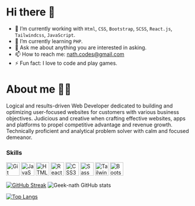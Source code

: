 # Hi there 👋

- 🔭 I’m currently working with `Html`, `CSS`, `Bootstrap`, `SCSS`, `React.js`, `Tailwindcss`, `JavaScript`.
- 🌱 I’m currently learning `PHP`.
- 💬 Ask me about anything you are interested in asking.
- 📫 How to reach me: nath.codes@gmail.com
- ⚡ Fun fact: I love to code and play games.

# About me 👩‍💻

Logical and results-driven Web Developer dedicated to building and optimizing user-focused websites for customers with various business objectives. Judicious and creative when crafting effective websites, apps and platforms to propel competitive advantage and revenue growth. Technically proficient and analytical problem solver with calm and focused demeanor.

### Skills

<p align="left">
<a href="https://git-scm.com/" target="_blank" rel="noreferrer"><img src="https://raw.githubusercontent.com/danielcranney/readme-generator/main/public/icons/skills/git-colored.svg" width="36" height="36" alt="Git" /></a>
<a href="https://developer.mozilla.org/en-US/docs/Web/JavaScript" target="_blank" rel="noreferrer"><img src="https://raw.githubusercontent.com/danielcranney/readme-generator/main/public/icons/skills/javascript-colored.svg" width="36" height="36" alt="JavaScript" /></a>
<a href="https://developer.mozilla.org/en-US/docs/Glossary/HTML5" target="_blank" rel="noreferrer"><img src="https://raw.githubusercontent.com/danielcranney/readme-generator/main/public/icons/skills/html5-colored.svg" width="36" height="36" alt="HTML5" /></a>
<a href="https://reactjs.org/" target="_blank" rel="noreferrer"><img src="https://raw.githubusercontent.com/danielcranney/readme-generator/main/public/icons/skills/react-colored.svg" width="36" height="36" alt="React" /></a>
<a href="https://www.w3.org/TR/CSS/#css" target="_blank" rel="noreferrer"><img src="https://raw.githubusercontent.com/danielcranney/readme-generator/main/public/icons/skills/css3-colored.svg" width="36" height="36" alt="CSS3" /></a>
<a href="https://sass-lang.com/" target="_blank" rel="noreferrer"><img src="https://raw.githubusercontent.com/danielcranney/readme-generator/main/public/icons/skills/sass-colored.svg" width="36" height="36" alt="Sass" /></a>
<a href="https://tailwindcss.com/" target="_blank" rel="noreferrer"><img src="https://raw.githubusercontent.com/danielcranney/readme-generator/main/public/icons/skills/tailwindcss-colored.svg" width="36" height="36" alt="TailwindCSS" /></a>
<a href="https://getbootstrap.com/" target="_blank" rel="noreferrer"><img src="https://raw.githubusercontent.com/danielcranney/readme-generator/main/public/icons/skills/bootstrap-colored.svg" width="36" height="36" alt="Bootstrap" /></a>

</p>

[![GitHub Streak](https://github-readme-streak-stats.herokuapp.com/?user=geek-nath&theme=algolia)](https://git.io/streak-stats)
![Geek-nath GitHub stats](https://github-readme-stats.vercel.app/api?username=geek-nath&show_icons=true&theme=algolia&count_private=true&line_height=30&hide=prs,issues,contributed,&include_all_commits=true)

[![Top Langs](https://github-readme-stats.vercel.app/api/top-langs/?username=geek-nath&hide=pug,handlebars,ejs&theme=algolia&langs_count=5&layout=compact)](https://github.com/geek-nath/github-readme-stats)
